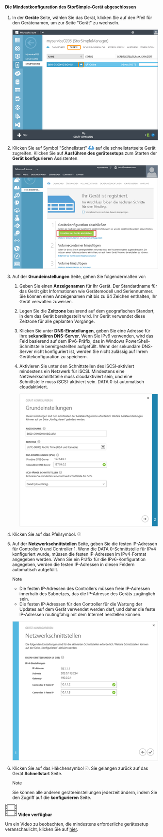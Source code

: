 <!--author=alkohli last changed: 9/17/15-->

#### <a name="to-complete-the-minimum-storsimple-device-setup"></a>Die Mindestkonfiguration des StorSimple-Gerät abgeschlossen
1. In der **Geräte** Seite, wählen Sie das Gerät, klicken Sie auf den Pfeil für den Gerätenamen, um zur Seite "Gerät" zu wechseln. 
   
    ![Seite "Geräte" mit Gerät online](./media/storsimple-complete-minimum-device-setup/HCS_DevicesPageM-include.png) 
2. Klicken Sie auf Symbol "Schnellstart" ![Quick-Startsymbol](./media/storsimple-complete-minimum-device-setup/HCS_QuickStartIcon-include.png) auf die schnellstartseite Gerät zugreifen. Klicken Sie auf **Ausführen des gerätesetups** zum Starten der **Gerät konfigurieren** Assistenten.
   
    ![Seite "Schnellstart" Gerät](./media/storsimple-complete-minimum-device-setup/Device_Quick_Start_page_1M.png)
3. Auf der **Grundeinstellungen** Seite, gehen Sie folgendermaßen vor:
   
   1. Geben Sie einen **Anzeigenamen** für Ihr Gerät. Der Standardname für das Gerät gibt Informationen wie Gerätemodell und Seriennummer. Sie können einen Anzeigenamen mit bis zu 64 Zeichen enthalten, Ihr Gerät verwalten zuweisen.
   2. Legen Sie die **Zeitzone** basierend auf dem geografischen Standort, in dem das Gerät bereitgestellt wird. Ihr Gerät verwendet diese Zeitzone für alle geplanten Vorgänge.
   3. Klicken Sie unter **DNS-Einstellungen**, geben Sie eine Adresse für Ihre **sekundären DNS-Server**. Wenn Sie IPv6 verwenden, wird das Feld basierend auf dem IPv6-Präfix, das in Windows PowerShell-Schnittstelle bereitgestellten aufgefüllt. 
      Wenn der sekundäre DNS-Server nicht konfiguriert ist, werden Sie nicht zulässig auf Ihrem Gerätekonfiguration zu speichern.
   4. Aktivieren Sie unter den Schnittstellen des iSCSI-aktiviert mindestens ein Netzwerk für iSCSI. Mindestens eine Netzwerkschnittstelle muss cloudaktiviert sein, und eine Schnittstelle muss iSCSI-aktiviert sein. DATA 0 ist automatisch cloudaktiviert.
      
      ![Grundlegende Einstellungen für StorSimple Mindestanforderungen für Geräte einrichten](./media/storsimple-complete-minimum-device-setup/HCS_MinDeviceSetupBasicSettings1-include.png)
4. Klicken Sie auf das Pfeilsymbol. ![StorSimple-Symbol "Pfeil"](./media/storsimple-complete-minimum-device-setup/HCS_ArrowIcon-include.png)
5. Auf der **Netzwerkschnittstellen** Seite, geben Sie die festen IP-Adressen für Controller 0 und Controller 1. Wenn die DATA 0-Schnittstelle für IPv4 konfiguriert wurde, müssen die festen IP-Adressen im IPv4-Format angegeben werden. Wenn Sie ein Präfix für die IPv6-Konfiguration angegeben, werden die festen IP-Adressen in diesen Feldern automatisch aufgefüllt.

    > [!NOTE] 
    > - Die festen IP-Adressen des Controllers müssen freie IP-Adressen innerhalb des Subnetzes, das die IP-Adresse des Geräts zugänglich sein.
    > - Die festen IP-Adressen für den Controller für die Wartung der Updates auf dem Gerät verwendet werden darf, und daher die feste IP-Adressen routingfähig mit dem Internet herstellen können.

    ![StorSimple minimale geräteeinrichtung – Schnittstellen](./media/storsimple-complete-minimum-device-setup/HCS_MinDeviceSetupNetworkInterfaces2-include.png)

1. Klicken Sie auf das Häkchensymbol ![StorSimple Häkchensymbol](./media/storsimple-complete-minimum-device-setup/HCS_CheckIcon-include.png).
   Sie gelangen zurück auf das Gerät **Schnellstart** Seite.
   
   > [!NOTE]
   > Sie können alle anderen geräteeinstellungen jederzeit ändern, indem Sie den Zugriff auf die **konfigurieren** Seite.
   > 
   > 

![Video zur Verfügung](./media/storsimple-complete-minimum-device-setup/Video_icon.png) **Video verfügbar**

Um ein Video zu beobachten, die mindestens erforderliche gerätesetup veranschaulicht, klicken Sie auf [hier](https://azure.microsoft.com/documentation/videos/minimum-storsimple-device-setup/).

